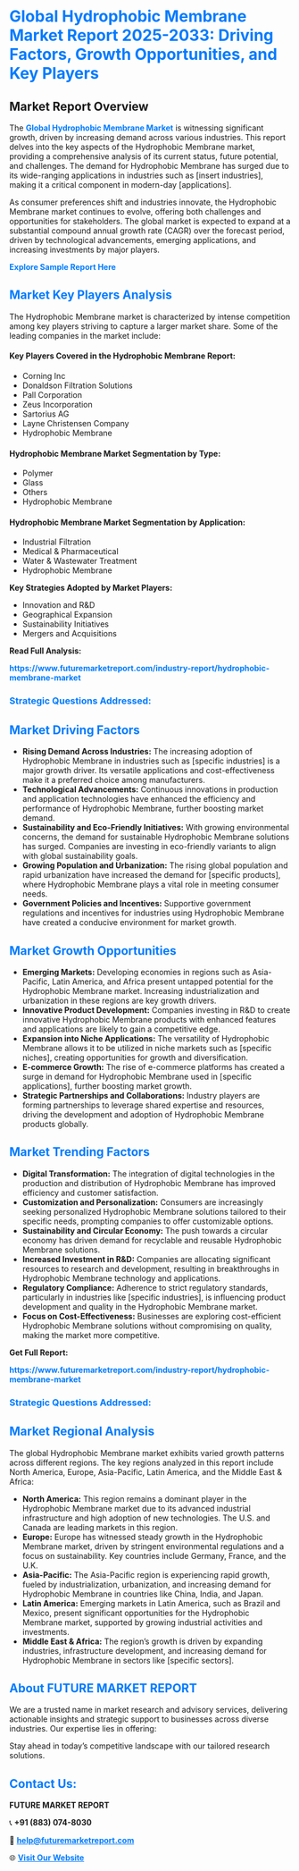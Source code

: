 <h1 style="color: #007BFF;">Global Hydrophobic Membrane Market Report 2025-2033: Driving Factors, Growth Opportunities, and Key Players</h1>

<section id="overview">
<h2>Market Report Overview</h2>
<p>The <a href="https://www.futuremarketreport.com/industry-report/hydrophobic-membrane-market" style="color: #007BFF; text-decoration: none;"><strong>Global Hydrophobic Membrane Market</strong></a> is witnessing significant growth, driven by increasing demand across various industries. This report delves into the key aspects of the Hydrophobic Membrane market, providing a comprehensive analysis of its current status, future potential, and challenges. The demand for Hydrophobic Membrane has surged due to its wide-ranging applications in industries such as [insert industries], making it a critical component in modern-day [applications].</p>
<p>As consumer preferences shift and industries innovate, the Hydrophobic Membrane market continues to evolve, offering both challenges and opportunities for stakeholders. The global market is expected to expand at a substantial compound annual growth rate (CAGR) over the forecast period, driven by technological advancements, emerging applications, and increasing investments by major players.</p>
</section>

<section id="overview">
<p><a href="https://www.futuremarketreport.com/request-sample/reportId=96971" style="color: #007BFF; text-decoration: none;"><strong>Explore Sample Report Here</strong></a></p>
</section>

<section id="key-players">
<h2 style="color: #007BFF;">Market Key Players Analysis</h2>
<p>The Hydrophobic Membrane market is characterized by intense competition among key players striving to capture a larger market share. Some of the leading companies in the market include:</p>
<h4>Key Players Covered in the Hydrophobic Membrane Report:</h4>
<ul><li>Corning Inc</li><li>Donaldson Filtration Solutions</li><li>Pall Corporation</li><li>Zeus Incorporation</li><li>Sartorius AG</li><li>Layne Christensen Company</li><li>Hydrophobic Membrane</li></ul>
<h4>Hydrophobic Membrane Market Segmentation by Type:</h4>
<ul><li>Polymer</li><li>Glass</li><li>Others</li><li>Hydrophobic Membrane</li></ul>

<h4>Hydrophobic Membrane Market Segmentation by Application:</h4>
<ul><li>Industrial Filtration</li><li>Medical &amp; Pharmaceutical</li><li>Water &amp; Wastewater Treatment</li><li>Hydrophobic Membrane</li></ul>
<p><strong>Key Strategies Adopted by Market Players:</strong></p>
<ul>
<li>Innovation and R&D</li>
<li>Geographical Expansion</li>
<li>Sustainability Initiatives</li>
<li>Mergers and Acquisitions</li>
</ul>
</section>

<section>
<p><strong>Read Full Analysis: </strong></p><a href="https://www.futuremarketreport.com/industry-report/hydrophobic-membrane-market" style="color: #007BFF; text-decoration: none;"><strong>https://www.futuremarketreport.com/industry-report/hydrophobic-membrane-market</strong></a>
<h3 style="color: #007BFF;">Strategic Questions Addressed:</h3>
</section>

<section id="driving-factors">
<h2 style="color: #007BFF;">Market Driving Factors</h2>
<ul>
<li><strong>Rising Demand Across Industries:</strong> The increasing adoption of Hydrophobic Membrane in industries such as [specific industries] is a major growth driver. Its versatile applications and cost-effectiveness make it a preferred choice among manufacturers.</li>
<li><strong>Technological Advancements:</strong> Continuous innovations in production and application technologies have enhanced the efficiency and performance of Hydrophobic Membrane, further boosting market demand.</li>
<li><strong>Sustainability and Eco-Friendly Initiatives:</strong> With growing environmental concerns, the demand for sustainable Hydrophobic Membrane solutions has surged. Companies are investing in eco-friendly variants to align with global sustainability goals.</li>
<li><strong>Growing Population and Urbanization:</strong> The rising global population and rapid urbanization have increased the demand for [specific products], where Hydrophobic Membrane plays a vital role in meeting consumer needs.</li>
<li><strong>Government Policies and Incentives:</strong> Supportive government regulations and incentives for industries using Hydrophobic Membrane have created a conducive environment for market growth.</li>
</ul>
</section>

<section id="growth-opportunities">
<h2 style="color: #007BFF;">Market Growth Opportunities</h2>
<ul>
<li><strong>Emerging Markets:</strong> Developing economies in regions such as Asia-Pacific, Latin America, and Africa present untapped potential for the Hydrophobic Membrane market. Increasing industrialization and urbanization in these regions are key growth drivers.</li>
<li><strong>Innovative Product Development:</strong> Companies investing in R&D to create innovative Hydrophobic Membrane products with enhanced features and applications are likely to gain a competitive edge.</li>
<li><strong>Expansion into Niche Applications:</strong> The versatility of Hydrophobic Membrane allows it to be utilized in niche markets such as [specific niches], creating opportunities for growth and diversification.</li>
<li><strong>E-commerce Growth:</strong> The rise of e-commerce platforms has created a surge in demand for Hydrophobic Membrane used in [specific applications], further boosting market growth.</li>
<li><strong>Strategic Partnerships and Collaborations:</strong> Industry players are forming partnerships to leverage shared expertise and resources, driving the development and adoption of Hydrophobic Membrane products globally.</li>
</ul>
</section>

<section id="trending-factors">
<h2 style="color: #007BFF;">Market Trending Factors</h2>
<ul>
<li><strong>Digital Transformation:</strong> The integration of digital technologies in the production and distribution of Hydrophobic Membrane has improved efficiency and customer satisfaction.</li>
<li><strong>Customization and Personalization:</strong> Consumers are increasingly seeking personalized Hydrophobic Membrane solutions tailored to their specific needs, prompting companies to offer customizable options.</li>
<li><strong>Sustainability and Circular Economy:</strong> The push towards a circular economy has driven demand for recyclable and reusable Hydrophobic Membrane solutions.</li>
<li><strong>Increased Investment in R&D:</strong> Companies are allocating significant resources to research and development, resulting in breakthroughs in Hydrophobic Membrane technology and applications.</li>
<li><strong>Regulatory Compliance:</strong> Adherence to strict regulatory standards, particularly in industries like [specific industries], is influencing product development and quality in the Hydrophobic Membrane market.</li>
<li><strong>Focus on Cost-Effectiveness:</strong> Businesses are exploring cost-efficient Hydrophobic Membrane solutions without compromising on quality, making the market more competitive.</li>
</ul>
</section>

<section>
<p><strong>Get Full Report: </strong></p><a href="https://www.futuremarketreport.com/industry-report/hydrophobic-membrane-market" style="color: #007BFF; text-decoration: none;"><strong>https://www.futuremarketreport.com/industry-report/hydrophobic-membrane-market</strong></a>
<h3 style="color: #007BFF;">Strategic Questions Addressed:</h3>
</section>


<section id="regional-analysis">
<h2 style="color: #007BFF;">Market Regional Analysis</h2>
<p>The global Hydrophobic Membrane market exhibits varied growth patterns across different regions. The key regions analyzed in this report include North America, Europe, Asia-Pacific, Latin America, and the Middle East & Africa:</p>
<ul>
<li><strong>North America:</strong> This region remains a dominant player in the Hydrophobic Membrane market due to its advanced industrial infrastructure and high adoption of new technologies. The U.S. and Canada are leading markets in this region.</li>
<li><strong>Europe:</strong> Europe has witnessed steady growth in the Hydrophobic Membrane market, driven by stringent environmental regulations and a focus on sustainability. Key countries include Germany, France, and the U.K.</li>
<li><strong>Asia-Pacific:</strong> The Asia-Pacific region is experiencing rapid growth, fueled by industrialization, urbanization, and increasing demand for Hydrophobic Membrane in countries like China, India, and Japan.</li>
<li><strong>Latin America:</strong> Emerging markets in Latin America, such as Brazil and Mexico, present significant opportunities for the Hydrophobic Membrane market, supported by growing industrial activities and investments.</li>
<li><strong>Middle East & Africa:</strong> The region’s growth is driven by expanding industries, infrastructure development, and increasing demand for Hydrophobic Membrane in sectors like [specific sectors].</li>
</ul>
</section>

<footer>
<h2 style="color: #007BFF;">About FUTURE MARKET REPORT</h2>
<p>We are a trusted name in market research and advisory services, delivering actionable insights and strategic support to businesses across diverse industries. Our expertise lies in offering:</p>

<p>Stay ahead in today’s competitive landscape with our tailored research solutions.</p>

<h2 style="color: #007BFF;">Contact Us:</h2>
<p><strong>FUTURE MARKET REPORT</strong></p>
<p>📞 <strong>+91 (883) 074-8030</strong></p>
<p>📧 <strong><a href="mailto:help@futuremarketreport.com" style="color: #007BFF;">help@futuremarketreport.com</a></strong></p>
<p>🌐 <strong><a href="https://www.futuremarketreport.com/" style="color: #007BFF;">Visit Our Website</a></strong></p>
</footer>